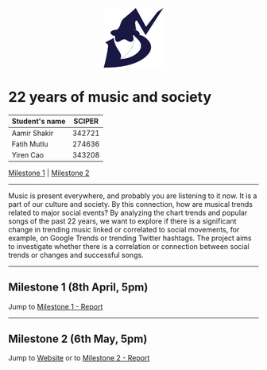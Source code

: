 <p align="center">
  <img width="120" height="120" src="docs/logo.svg">
</p>

# 22 years of music and society

| Student's name | SCIPER |
| -------------- | ------ |
| Aamir Shakir | 342721 |
| Fatih Mutlu | 274636 |
| Yiren Cao | 343208 |

[Milestone 1](/milestones/milestone1.md) | [Milestone 2](/milestones/milestone2.md)

---
Music is present everywhere, and probably you are listening to it now. It is a part of our culture and society. By this connection, how are musical trends related to major social events? By analyzing the chart trends and popular songs of the past 22 years, we want to explore if there is a significant change in trending music linked or correlated to social movements, for example, on Google Trends or trending Twitter hashtags. The project aims to investigate whether there is a correlation or connection between social trends or changes and successful songs.

---

## Milestone 1 (8th April, 5pm)

Jump to [Milestone 1 - Report](/milestones/milestone1.md)

---

## Milestone 2 (6th May, 5pm)

Jump to [Website](https://com-480-data-visualization.github.io/datavis-project-2022-vizards/) or to [Milestone 2 - Report](/milestones/milestone2.md)
